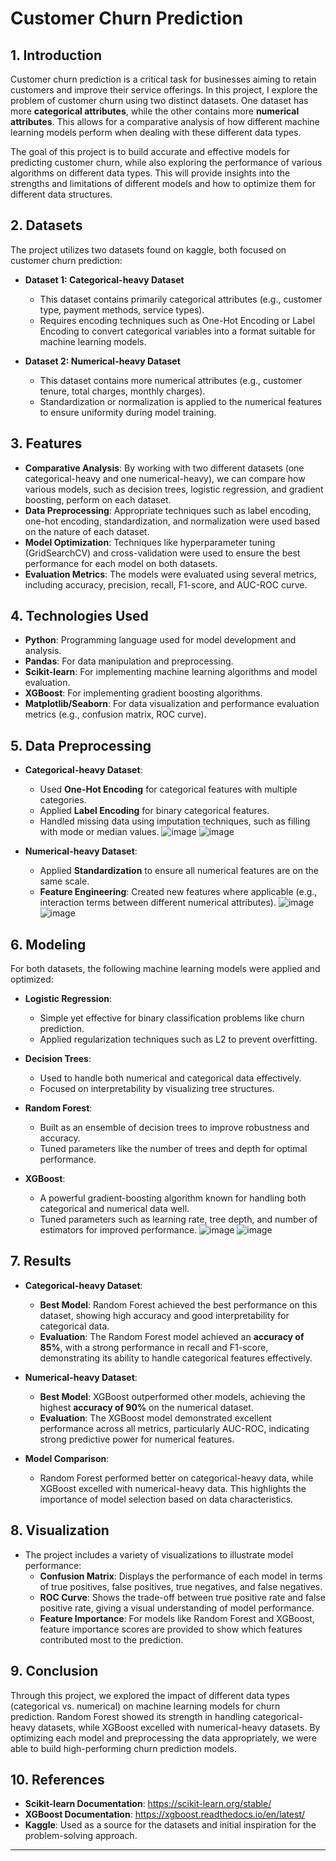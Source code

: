 
# Customer Churn Prediction

## 1. **Introduction**
Customer churn prediction is a critical task for businesses aiming to retain customers and improve their service offerings. In this project, I explore the problem of customer churn using two distinct datasets. One dataset has more **categorical attributes**, while the other contains more **numerical attributes**. This allows for a comparative analysis of how different machine learning models perform when dealing with these different data types. 

The goal of this project is to build accurate and effective models for predicting customer churn, while also exploring the performance of various algorithms on different data types. This will provide insights into the strengths and limitations of different models and how to optimize them for different data structures.

## 2. **Datasets**
The project utilizes two datasets found on kaggle, both focused on customer churn prediction:

- **Dataset 1: Categorical-heavy Dataset**
  - This dataset contains primarily categorical attributes (e.g., customer type, payment methods, service types).
  - Requires encoding techniques such as One-Hot Encoding or Label Encoding to convert categorical variables into a format suitable for machine learning models.
  
- **Dataset 2: Numerical-heavy Dataset**
  - This dataset contains more numerical attributes (e.g., customer tenure, total charges, monthly charges).
  - Standardization or normalization is applied to the numerical features to ensure uniformity during model training.

## 3. **Features**
   - **Comparative Analysis**: By working with two different datasets (one categorical-heavy and one numerical-heavy), we can compare how various models, such as decision trees, logistic regression, and gradient boosting, perform on each dataset.
   - **Data Preprocessing**: Appropriate techniques such as label encoding, one-hot encoding, standardization, and normalization were used based on the nature of each dataset.
   - **Model Optimization**: Techniques like hyperparameter tuning (GridSearchCV) and cross-validation were used to ensure the best performance for each model on both datasets.
   - **Evaluation Metrics**: The models were evaluated using several metrics, including accuracy, precision, recall, F1-score, and AUC-ROC curve.

## 4. **Technologies Used**
   - **Python**: Programming language used for model development and analysis.
   - **Pandas**: For data manipulation and preprocessing.
   - **Scikit-learn**: For implementing machine learning algorithms and model evaluation.
   - **XGBoost**: For implementing gradient boosting algorithms.
   - **Matplotlib/Seaborn**: For data visualization and performance evaluation metrics (e.g., confusion matrix, ROC curve).


## 5. **Data Preprocessing**
   - **Categorical-heavy Dataset**:
     - Used **One-Hot Encoding** for categorical features with multiple categories.
     - Applied **Label Encoding** for binary categorical features.
     - Handled missing data using imputation techniques, such as filling with mode or median values.
  ![image](https://github.com/user-attachments/assets/22f7e0b5-fbe6-4d0f-8ba5-dfbc83d7f163)
![image](https://github.com/user-attachments/assets/94baa997-7752-4c57-b43a-21d2411fe130)


   - **Numerical-heavy Dataset**:
     - Applied **Standardization** to ensure all numerical features are on the same scale.
     - **Feature Engineering**: Created new features where applicable (e.g., interaction terms between different numerical attributes).
       ![image](https://github.com/user-attachments/assets/b4872e18-4cd6-4b64-9af8-2a5097617a1f)
       ![image](https://github.com/user-attachments/assets/826dae6f-227c-41ec-b4f2-eb2f18ac8f06)



## 6. **Modeling**
   For both datasets, the following machine learning models were applied and optimized:
   
   - **Logistic Regression**: 
     - Simple yet effective for binary classification problems like churn prediction.
     - Applied regularization techniques such as L2 to prevent overfitting.
   
   - **Decision Trees**:
     - Used to handle both numerical and categorical data effectively.
     - Focused on interpretability by visualizing tree structures.
   
   - **Random Forest**:
     - Built as an ensemble of decision trees to improve robustness and accuracy.
     - Tuned parameters like the number of trees and depth for optimal performance.

   - **XGBoost**:
     - A powerful gradient-boosting algorithm known for handling both categorical and numerical data well.
     - Tuned parameters such as learning rate, tree depth, and number of estimators for improved performance.
![image](https://github.com/user-attachments/assets/86c70423-4a9b-4f68-9d64-e422f651e5be)
![image](https://github.com/user-attachments/assets/8890fa8e-98be-4b8e-b679-8cccf628485f)

## 7. **Results**
   - **Categorical-heavy Dataset**:
     - **Best Model**: Random Forest achieved the best performance on this dataset, showing high accuracy and good interpretability for categorical data.
     - **Evaluation**: The Random Forest model achieved an **accuracy of 85%**, with a strong performance in recall and F1-score, demonstrating its ability to handle categorical features effectively.

   - **Numerical-heavy Dataset**:
     - **Best Model**: XGBoost outperformed other models, achieving the highest **accuracy of 90%** on the numerical dataset.
     - **Evaluation**: The XGBoost model demonstrated excellent performance across all metrics, particularly AUC-ROC, indicating strong predictive power for numerical features.

   - **Model Comparison**:
     - Random Forest performed better on categorical-heavy data, while XGBoost excelled with numerical-heavy data. This highlights the importance of model selection based on data characteristics.

## 8. **Visualization**
   - The project includes a variety of visualizations to illustrate model performance:
     - **Confusion Matrix**: Displays the performance of each model in terms of true positives, false positives, true negatives, and false negatives.
     - **ROC Curve**: Shows the trade-off between true positive rate and false positive rate, giving a visual understanding of model performance.
     - **Feature Importance**: For models like Random Forest and XGBoost, feature importance scores are provided to show which features contributed most to the prediction.

## 9. **Conclusion**
   Through this project, we explored the impact of different data types (categorical vs. numerical) on machine learning models for churn prediction. Random Forest showed its strength in handling categorical-heavy datasets, while XGBoost excelled with numerical-heavy datasets. By optimizing each model and preprocessing the data appropriately, we were able to build high-performing churn prediction models.

## 10. **References**
   - **Scikit-learn Documentation**: https://scikit-learn.org/stable/
   - **XGBoost Documentation**: https://xgboost.readthedocs.io/en/latest/
   - **Kaggle**: Used as a source for the datasets and initial inspiration for the problem-solving approach.

---

